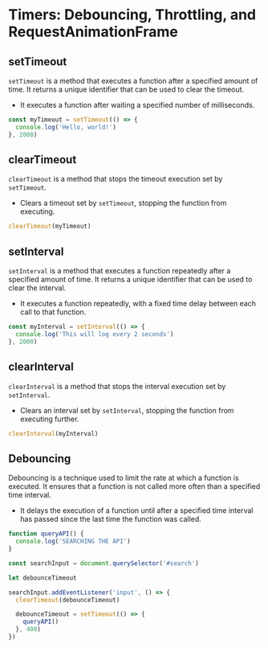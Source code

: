 # Timers: Debouncing, Throttling, and RequestAnimationFrame

## setTimeout

`setTimeout` is a method that executes a function after a specified amount of time. It returns a unique identifier that can be used to clear the timeout.

- It executes a function after waiting a specified number of milliseconds.

```javascript
const myTimeout = setTimeout(() => {
  console.log('Hello, world!')
}, 2000)
```

## clearTimeout

`clearTimeout` is a method that stops the timeout execution set by `setTimeout`.

- Clears a timeout set by `setTimeout`, stopping the function from executing.

```javascript
clearTimeout(myTimeout)
```

## setInterval

`setInterval` is a method that executes a function repeatedly after a specified amount of time. It returns a unique identifier that can be used to clear the interval.

- It executes a function repeatedly, with a fixed time delay between each call to that function.

```javascript
const myInterval = setInterval(() => {
  console.log('This will log every 2 seconds')
}, 2000)
```

## clearInterval

`clearInterval` is a method that stops the interval execution set by `setInterval`.

- Clears an interval set by `setInterval`, stopping the function from executing further.

```javascript
clearInterval(myInterval)
```

## Debouncing

Debouncing is a technique used to limit the rate at which a function is executed. It ensures that a function is not called more often than a specified time interval.

- It delays the execution of a function until after a specified time interval has passed since the last time the function was called.

```javascript
function queryAPI() {
  console.log('SEARCHING THE API')
}

const searchInput = document.querySelector('#search')

let debounceTimeout

searchInput.addEventListener('input', () => {
  clearTimeout(debounceTimeout)

  debounceTimeout = setTimeout(() => {
    queryAPI()
  }, 400)
})
```
